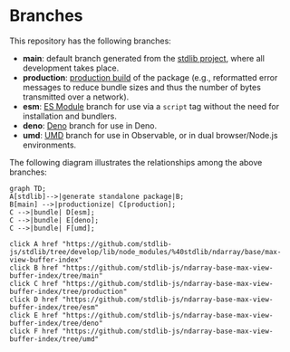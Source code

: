 <!--

@license Apache-2.0

Copyright (c) 2022 The Stdlib Authors.

Licensed under the Apache License, Version 2.0 (the "License");
you may not use this file except in compliance with the License.
You may obtain a copy of the License at

    http://www.apache.org/licenses/LICENSE-2.0

Unless required by applicable law or agreed to in writing, software
distributed under the License is distributed on an "AS IS" BASIS,
WITHOUT WARRANTIES OR CONDITIONS OF ANY KIND, either express or implied.
See the License for the specific language governing permissions and
limitations under the License.

-->

# Branches

This repository has the following branches:

-   **main**: default branch generated from the [stdlib project][stdlib-url], where all development takes place.
-   **production**: [production build][production-url] of the package (e.g., reformatted error messages to reduce bundle sizes and thus the number of bytes transmitted over a network).
-   **esm**: [ES Module][esm-url] branch for use via a `script` tag without the need for installation and bundlers.
-   **deno**: [Deno][deno-url] branch for use in Deno.
-   **umd**: [UMD][umd-url] branch for use in Observable, or in dual browser/Node.js environments.

The following diagram illustrates the relationships among the above branches:

```mermaid
graph TD;
A[stdlib]-->|generate standalone package|B;
B[main] -->|productionize| C[production];
C -->|bundle| D[esm];
C -->|bundle| E[deno];
C -->|bundle| F[umd];

click A href "https://github.com/stdlib-js/stdlib/tree/develop/lib/node_modules/%40stdlib/ndarray/base/max-view-buffer-index"
click B href "https://github.com/stdlib-js/ndarray-base-max-view-buffer-index/tree/main"
click C href "https://github.com/stdlib-js/ndarray-base-max-view-buffer-index/tree/production"
click D href "https://github.com/stdlib-js/ndarray-base-max-view-buffer-index/tree/esm"
click E href "https://github.com/stdlib-js/ndarray-base-max-view-buffer-index/tree/deno"
click F href "https://github.com/stdlib-js/ndarray-base-max-view-buffer-index/tree/umd"
```

[stdlib-url]: https://github.com/stdlib-js/stdlib/tree/develop/lib/node_modules/%40stdlib/ndarray/base/max-view-buffer-index
[production-url]: https://github.com/stdlib-js/ndarray-base-max-view-buffer-index/tree/production
[deno-url]: https://github.com/stdlib-js/ndarray-base-max-view-buffer-index/tree/deno
[umd-url]: https://github.com/stdlib-js/ndarray-base-max-view-buffer-index/tree/umd
[esm-url]: https://github.com/stdlib-js/ndarray-base-max-view-buffer-index/tree/esm
